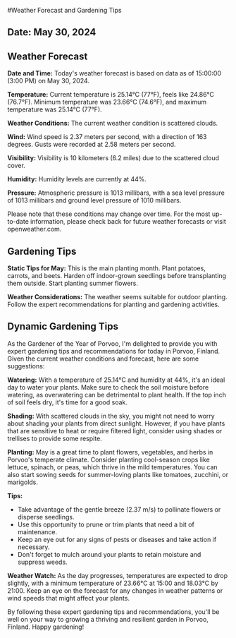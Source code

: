 #Weather Forecast and Gardening Tips
## Date: May 30, 2024

## Weather Forecast
**Date and Time:** Today's weather forecast is based on data as of 15:00:00 (3:00 PM) on May 30, 2024.

**Temperature:** Current temperature is 25.14°C (77°F), feels like 24.86°C (76.7°F). Minimum temperature was 23.66°C (74.6°F), and maximum temperature was 25.14°C (77°F).

**Weather Conditions:** The current weather condition is scattered clouds.

**Wind:** Wind speed is 2.37 meters per second, with a direction of 163 degrees. Gusts were recorded at 2.58 meters per second.

**Visibility:** Visibility is 10 kilometers (6.2 miles) due to the scattered cloud cover.

**Humidity:** Humidity levels are currently at 44%.

**Pressure:** Atmospheric pressure is 1013 millibars, with a sea level pressure of 1013 millibars and ground level pressure of 1010 millibars.

Please note that these conditions may change over time. For the most up-to-date information, please check back for future weather forecasts or visit openweather.com.
## Gardening Tips
**Static Tips for May:**
This is the main planting month. Plant potatoes, carrots, and beets. Harden off indoor-grown seedlings before transplanting them outside. Start planting summer flowers.

**Weather Considerations:**
The weather seems suitable for outdoor planting. Follow the expert recommendations for planting and gardening activities.
## Dynamic Gardening Tips
As the Gardener of the Year of Porvoo, I'm delighted to provide you with expert gardening tips and recommendations for today in Porvoo, Finland. Given the current weather conditions and forecast, here are some suggestions:

**Watering:**
With a temperature of 25.14°C and humidity at 44%, it's an ideal day to water your plants. Make sure to check the soil moisture before watering, as overwatering can be detrimental to plant health. If the top inch of soil feels dry, it's time for a good soak.

**Shading:**
With scattered clouds in the sky, you might not need to worry about shading your plants from direct sunlight. However, if you have plants that are sensitive to heat or require filtered light, consider using shades or trellises to provide some respite.

**Planting:**
May is a great time to plant flowers, vegetables, and herbs in Porvoo's temperate climate. Consider planting cool-season crops like lettuce, spinach, or peas, which thrive in the mild temperatures. You can also start sowing seeds for summer-loving plants like tomatoes, zucchini, or marigolds.

**Tips:**

* Take advantage of the gentle breeze (2.37 m/s) to pollinate flowers or disperse seedlings.
* Use this opportunity to prune or trim plants that need a bit of maintenance.
* Keep an eye out for any signs of pests or diseases and take action if necessary.
* Don't forget to mulch around your plants to retain moisture and suppress weeds.

**Weather Watch:**
As the day progresses, temperatures are expected to drop slightly, with a minimum temperature of 23.66°C at 15:00 and 18.03°C by 21:00. Keep an eye on the forecast for any changes in weather patterns or wind speeds that might affect your plants.

By following these expert gardening tips and recommendations, you'll be well on your way to growing a thriving and resilient garden in Porvoo, Finland. Happy gardening!